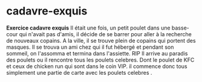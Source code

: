 # cadavre-exquis
**Exercice cadavre exquis**
Il était une fois, un petit poulet dans une basse-cour qui n'avait pas d'amis, il décide de se barrer pour 
aller à la recherche de nouveaux copains. 
A la ville, il se trouve plein de copains qui portent des masques. Il se trouva un ami chez qui il fut hébergé et 
pendant son sommeil, on l'assomma et termina dans l'assiette. RIP
Il arrive au paradis des poulets ou il rencontre tous les poulets celebres.
Dont le poulet de KFC et ceux de chicken run qui sont dans le coin VIP.
il commence donc tous simplement une partie de carte avec les poulets celebres .